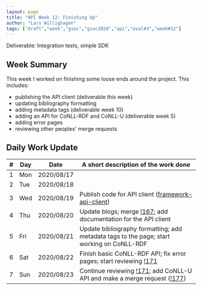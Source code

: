 ```yaml
---
layout: page
title: "API Week 12: Finishing Up"
author: "Lars Willighagen"
tags: ["draft","week","gsoc","gsoc2020","api","eval#3","week#12"]
---
```


Deliverable: Integration tests, simple SDK

## Week Summary

This week I worked on finishing some loose ends around the project. This includes:

  - publishing the API client (deliverable this week)
  - updating bibliography formatting
  - adding metadata tags (deliverable week 10)
  - adding an API for CoNLL-RDF and CoNLL-U (deliverable week 5)
  - adding error pages
  - reviewing other peoples' merge requests

## Daily Work Update

| # | Day | Date       | A short description of the work done |
|---|-----|------------|--------------------------------------|
| 1 | Mon | 2020/08/17 |  |
| 2 | Tue | 2020/08/18 |  |
| 3 | Wed | 2020/08/19 | Publish code for API client ([framework-api-client](https://github.com/cdli-gh/framework-api-client)) |
| 4 | Thu | 2020/08/20 | Update blogs; merge [!167](https://gitlab.com/cdli/framework/-/merge_requests/167); add documentation for the API client |
| 5 | Fri | 2020/08/21 | Update bibliography formatting; add metadata tags to the page; start working on CoNLL-RDF |
| 6 | Sat | 2020/08/22 | Finish basic CoNLL-RDF API; fix error pages; start reviewing [!171](https://gitlab.com/cdli/framework/-/merge_requests/171) |
| 7 | Sun | 2020/08/23 | Continue reviewing [!171](https://gitlab.com/cdli/framework/-/merge_requests/171); add CoNLL-U API and make a merge request ([!177](https://gitlab.com/cdli/framework/-/merge_requests/177)) |
